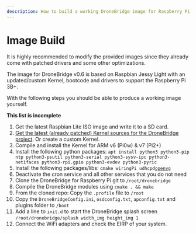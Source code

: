 ```yaml
---
description: How to build a working DroneBridge image for Raspberry Pi
---
```


# Image Build

It is highly recommended to modify the provided images since they already come with patched drivers and some other optimizations. 

The image for DroneBridge v0.6 is based on Raspbian Jessy Light with an updated/custom Kernel, bootcode and drivers to support the Raspberry Pi 3B+.

With the following steps you should be able to produce a working image yourself.

**This list is incomplete**

1. Get the latest Raspbian Lite ISO image and write it to a SD card.
2. [Get the latest \(already patched\) Kernel sources for the DroneBridge project](https://github.com/DroneBridge/RPiKernel/releases). Or create a custom Kernel.
3. Compile and install the Kernel for ARM v6 \(Pi0w\) & v7 \(Pi2+\)
4. Install the following python packages: `apt install python3 python3-pip ntp python3-psutil python3-serial python3-sysv-ipc python3-netifaces python3-rpi.gpio python3-evdev python3-pyric`
5. Install the following packages/libs: `cmake wiringPi udhcpd`[`openvg`](https://github.com/ajstarks/openvg)
6. Deactivate the cron service and all other services that you do not need
7. Clone the DroneBridge for Raspberry Pi git to `/root/dronebridge`
8. Compile the DroneBridge modules using `cmake . && make`
9. From the cloned repo: Copy the `.profile` file to `/root`
10. Copy the `DroneBridgeConfig.ini`, `osdconfig.txt`, `apconfig.txt` and plugins folder to `/boot`
11. Add a line to `init.d` to start the DroneBridge splash screen `/root/dronebridge/splash width_img height_img 1`
12. Connect the WiFi adapters and check the EIRP of your system.



